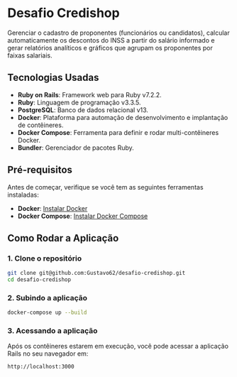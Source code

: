 # Desafio Credishop

Gerenciar o cadastro de proponentes (funcionários ou candidatos), calcular automaticamente os descontos do INSS a partir do salário informado e gerar relatórios analíticos e gráficos que agrupam os proponentes por faixas salariais.

## Tecnologias Usadas

- **Ruby on Rails**: Framework web para Ruby v7.2.2.
- **Ruby**: Linguagem de programação v3.3.5.
- **PostgreSQL**: Banco de dados relacional v13.
- **Docker**: Plataforma para automação de desenvolvimento e implantação de contêineres.
- **Docker Compose**: Ferramenta para definir e rodar multi-contêineres Docker.
- **Bundler**: Gerenciador de pacotes Ruby.

## Pré-requisitos

Antes de começar, verifique se você tem as seguintes ferramentas instaladas:

- **Docker**: [Instalar Docker](https://docs.docker.com/get-docker/)
- **Docker Compose**: [Instalar Docker Compose](https://docs.docker.com/compose/install/)

## Como Rodar a Aplicação

### 1. Clone o repositório

```bash
git clone git@github.com:Gustavo62/desafio-credishop.git
cd desafio-credishop
```

### 2. Subindo a aplicação

```bash
docker-compose up --build
```

### 3. Acessando a aplicação

Após os contêineres estarem em execução, você pode acessar a aplicação Rails no seu navegador em:

```bash
http://localhost:3000
```
